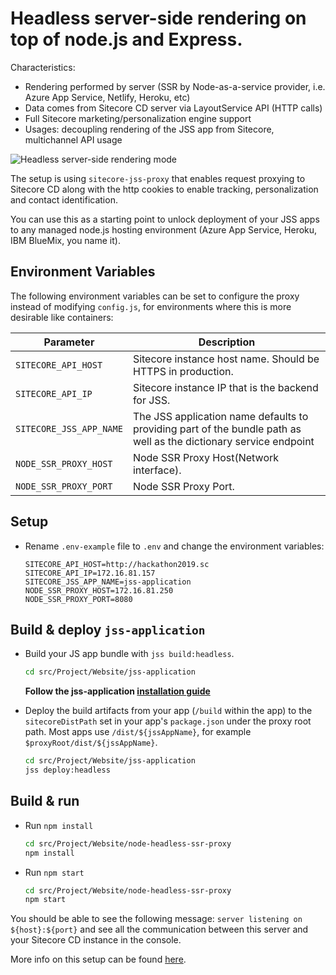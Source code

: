 # Headless server-side rendering on top of node.js and Express.

Characteristics:
- Rendering performed by server (SSR by Node-as-a-service provider, i.e. Azure App Service, Netlify, Heroku, etc)
- Data comes from Sitecore CD server via LayoutService API (HTTP calls)
- Full Sitecore marketing/personalization engine support
- Usages: decoupling rendering of the JSS app from Sitecore, multichannel API usage

![Headless server-side rendering mode](https://jss.sitecore.com/assets/img/mode-headless.svg)

The setup is using `sitecore-jss-proxy` that enables request proxying to Sitecore CD along with the http cookies to enable tracking, personalization and contact identification.

You can use this as a starting point to unlock deployment of your JSS apps to any managed node.js hosting environment (Azure App Service, Heroku, IBM BlueMix, you name it).

## Environment Variables

The following environment variables can be set to configure the proxy instead of modifying `config.js`, for environments where this is more desirable like containers:

| Parameter                              | Description                                                   |
| -------------------------------------- | ------------------------------------------------------------- |
| `SITECORE_API_HOST`                    | Sitecore instance host name. Should be HTTPS in production.   |
| `SITECORE_API_IP`                      | Sitecore instance IP that is the backend for JSS.             |
| `SITECORE_JSS_APP_NAME`                |  The JSS application name defaults to providing part of the bundle path as well as the dictionary service endpoint   |
| `NODE_SSR_PROXY_HOST`                  | Node SSR Proxy Host(Network interface).                       |
| `NODE_SSR_PROXY_PORT`                  | Node SSR Proxy Port.                                          |

## Setup

- Rename `.env-example` file to `.env` and change the environment variables:

    ```env
    SITECORE_API_HOST=http://hackathon2019.sc
    SITECORE_API_IP=172.16.81.157
    SITECORE_JSS_APP_NAME=jss-application
    NODE_SSR_PROXY_HOST=172.16.81.250
    NODE_SSR_PROXY_PORT=8080
    ```

## Build & deploy `jss-application`

- Build your JS app bundle with `jss build:headless`.

    ```bash
    cd src/Project/Website/jss-application
    ```
    **Follow the jss-application [installation guide](../jss-application)**


- Deploy the build artifacts from your app (`/build` within the app) to the `sitecoreDistPath` set in your app's `package.json` under the proxy root path. Most apps use `/dist/${jssAppName}`, for example `$proxyRoot/dist/${jssAppName}`.

    ```bash
    cd src/Project/Website/jss-application
    jss deploy:headless
    ```

## Build & run

- Run `npm install`

    ```bash
    cd src/Project/Website/node-headless-ssr-proxy
    npm install
    ```

- Run `npm start`

    ```bash
    cd src/Project/Website/node-headless-ssr-proxy
    npm start
    ```

You should be able to see the following message:
`server listening on ${host}:${port}` and see all the communication between this server and your Sitecore CD instance in the console.

More info on this setup can be found [here](https://jss.sitecore.net/#/application-modes?id=headless-server-side-rendering-mode).
